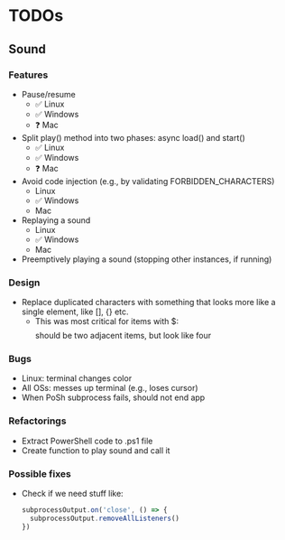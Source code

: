 # TODOs

## Sound

### Features
- Pause/resume
  - ✅ Linux
  - ✅ Windows
  - ❓ Mac
- Split play() method into two phases: async load() and start()
  - ✅ Linux
  - ✅ Windows
  - ❓ Mac
- Avoid code injection (e.g., by validating FORBIDDEN_CHARACTERS)
  - Linux
  - ✅ Windows
  - Mac
- Replaying a sound
  - Linux
  - ✅ Windows
  - Mac
- Preemptively playing a sound (stopping other instances, if running)

### Design
- Replace duplicated characters with something that looks more like a single
  element, like [], {} etc.
  - This was most critical for items with $: $$$$ should be two adjacent items,
    but look like four

### Bugs
- Linux: terminal changes color
- All OSs: messes up terminal (e.g., loses cursor)
- When PoSh subprocess fails, should not end app

### Refactorings
- Extract PowerShell code to .ps1 file
- Create function to play sound and call it

### Possible fixes
- Check if we need stuff like:
  ```javascript
  subprocessOutput.on('close', () => {
    subprocessOutput.removeAllListeners()
  })
  ```
